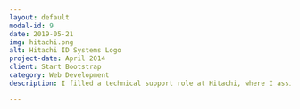 ```yaml
---
layout: default
modal-id: 9
date: 2019-05-21
img: hitachi.png
alt: Hitachi ID Systems Logo
project-date: April 2014
client: Start Bootstrap
category: Web Development
description: I filled a technical support role at Hitachi, where I assisted IT technicians with systems installations and problems as they arose, along with several smaller internal developer tools. The role was a four month internship designed to familiarize potential employees for the Solution Architect role. Following my internship, my direct manager described me as one of the most impressive students he had ever worked with (for the full recommendation see my LinkedIn page &#58; www.linkedin.com/in/kendra-wannamaker-88622aa4). <br><br> Website https&#58;//hitachi-id.com

---
```

